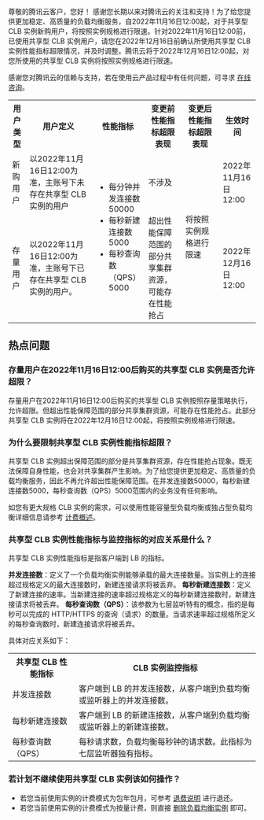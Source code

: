 尊敬的腾讯云客户，您好！
感谢您长期以来对腾讯云的关注和支持！为了给您提供更加稳定、高质量的负载均衡服务，自2022年11月16日12:00起，对于共享型 CLB 实例新购用户，将按照实例规格进行限速。针对2022年11月16日12:00前，已使用共享型 CLB 实例用户，请您在2022年12月16日前确认所使用共享型 CLB 实例性能指标超限情况，并及时调整。腾讯云将于2022年12月16日12:00起，对您所使用的共享型 CLB 实例将按照实例规格进行限速。

感谢您对腾讯云的信赖与支持，若在使用云产品过程中有任何问题，可寻求 [在线咨询](https://cloud.tencent.com/online-service)。
<table>
<tr>
<th width="7%">用户类型</th>
<th >用户定义</th>
<th width="20%">性能指标</th>
<th width="15%">变更前性能指标超限表现</th>
<th width="15%">变更后性能指标超限表现</th>
<th width="15%">生效时间</th>
</tr>
<tr>
<td>新购用户</td>
<td>以2022年11月16日12:00为准，主账号下未存在共享型 CLB 实例的用户</td>
<td rowspan="2" width="20%"><ul>
<li>每分钟并发连接数50000</li>
<li>每秒新建连接数5000</li>
<li>每秒查询数（QPS）5000</li>
</ul></td>
<td>不涉及</td>
<td rowspan="2">将按照实例规格进行限速</td>
<td>2022年11月16日12:00</td>
</tr>
<tr>
<td>存量用户</td>
<td>以2022年11月16日12:00为准，主账号下已存在共享型 CLB 实例的用户。</td>
<td>超出性能保障范围的部分共享集群资源，可能存在性能抢占</td>
<td>2022年12月16日12:00</td>
</tr>
</table>


## 热点问题
### 存量用户在2022年11月16日12:00后购买的共享型 CLB 实例是否允许超限？
存量用户在2022年11月16日12:00后购买的共享型 CLB 实例按照存量策略执行，允许超限。但超出性能保障范围的部分共享集群资源，可能存在性能抢占。此部分共享型 CLB 实例将在2022年12月16日12:00起，将按照实例规格进行限速。


### 为什么要限制共享型 CLB 实例性能指标超限？
共享型 CLB 实例超出保障范围的部分是共享集群资源，存在性能抢占现象。既无法保障自身性能，也会对共享集群产生影响。为了给您提供更加稳定、高质量的负载均衡服务，因此不再允许超出性能保障范围。在并发连接数50000，每秒新建连接数5000，每秒查询数（QPS）5000范围内的业务没有任何影响。

如您有更大规格 CLB 实例的需求，可以使用性能容量型负载均衡或独占型负载均衡详细信息请参考 [计费概述](https://cloud.tencent.com/document/product/214/42934)。



### 共享型 CLB 实例性能指标与监控指标的对应关系是什么？
共享型 CLB 实例性能指标是指客户端到 LB 的指标。

**并发连接数**：定义了一个负载均衡实例能够承载的最大连接数量。当实例上的连接超过规格定义的最大连接数时，新建连接请求将被丢弃。
**每秒新建连接数**：定义了新建连接的速率。当新建连接的速率超过规格定义的每秒新建连接数时，新建连接请求将被丢弃。
**每秒查询数（QPS）**：该参数为七层监听特有的概念，指的是每秒可以完成的 HTTP/HTTPS 的查询（请求）的数量。当请求速率超过规格所定义的每秒查询数时，新建连接请求将被丢弃。

具体对应关系如下：
<table>
<tr>
<th>共享型 CLB 性能指标</th>
<th>CLB 实例监控指标</th>
</tr>
<tr>
<td>并发连接数</td>
<td>客户端到 LB 的并发连接数，从客户端到负载均衡或监听器上的并发连接数。</td>
</tr>
<tr>
<td>每秒新建连接数</td>
<td>客户端到 LB 的新建连接数，从客户端到负载均衡或监听器上的新建连接数。</td>
</tr>
<tr>
<td>每秒查询数（QPS）</td>
<td>每秒请求数，负载均衡每秒钟的请求数。此指标为七层监听器独有指标。</td>
</tr>
</table>

### 若计划不继续使用共享型 CLB 实例该如何操作？
- 若您当前使用实例的计费模式为包年包月，可参考 [退费说明](https://cloud.tencent.com/document/product/214/42951) 进行退还。
- 若您当前使用实例的计费模式为按量计费，则直接 [删除负载均衡实例](https://cloud.tencent.com/document/product/214/15369) 即可。
